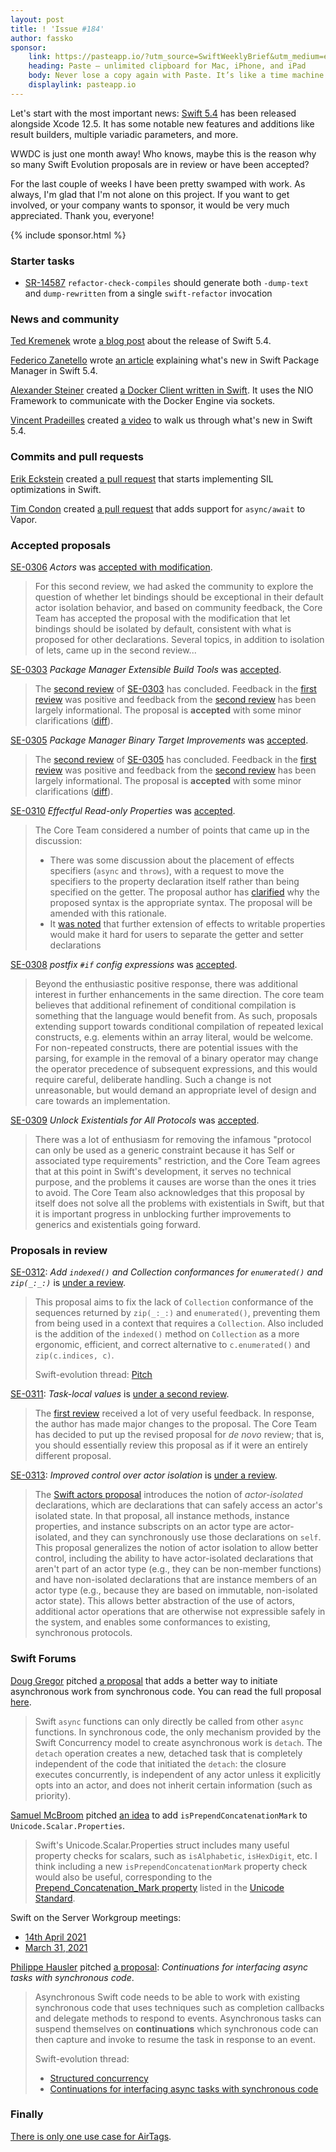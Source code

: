 ```yaml
---
layout: post
title: ! 'Issue #184'
author: fassko
sponsor:
    link: https://pasteapp.io/?utm_source=SwiftWeeklyBrief&utm_medium=email_web&utm_campaign=sponsor-2021
    heading: Paste – unlimited clipboard for Mac, iPhone, and iPad
    body: Never lose a copy again with Paste. It’s like a time machine for your clipboard that stores every link, image, file, or piece of code you copy and lets you access it within seconds. Try Paste for free and start working faster, better, and smarter.
    displaylink: pasteapp.io
---
```


Let's start with the most important news: [Swift 5.4](https://swift.org/blog/swift-5-4-released/) has been released alongside Xcode 12.5. It has some notable new features and additions like result builders, multiple variadic parameters, and more.

WWDC is just one month away! Who knows, maybe this is the reason why so many Swift Evolution proposals are in review or have been accepted?

For the last couple of weeks I have been pretty swamped with work. As always, I'm glad that I'm not alone on this project. If you want to get involved, or your company wants to sponsor, it would be very much appreciated. Thank you, everyone!

<!--excerpt-->

{% include sponsor.html %}

### Starter tasks

- [SR-14587](https://bugs.swift.org/browse/SR-14587) `refactor-check-compiles` should generate both `-dump-text` and `dump-rewritten` from a single `swift-refactor` invocation

### News and community

[Ted Kremenek](https://twitter.com/tkremenek) wrote [a blog post](https://swift.org/blog/swift-5-4-released/) about the release of Swift 5.4.

[Federico Zanetello](https://twitter.com/zntfdr) wrote [an article](https://www.fivestars.blog/articles/spm-5-4/) explaining what's new in Swift Package Manager in Swift 5.4.

[Alexander Steiner](https://twitter.com/alexsteinerde) created [a Docker Client written in Swift](https://github.com/alexsteinerde/docker-client-swift). It uses the NIO Framework to communicate with the Docker Engine via sockets.

[Vincent Pradeilles](https://twitter.com/v_pradeilles) created [a video](https://www.youtube.com/watch?v=6F3SJ4a08sc) to walk us through what's new in Swift 5.4.

### Commits and pull requests

[Erik Eckstein](https://github.com/eeckstein/) created [a pull request](https://github.com/apple/swift/pull/37058) that starts implementing SIL optimizations in Swift.

[Tim Condon](https://twitter.com/0xTim) created [a pull request](https://github.com/vapor/vapor/pull/2613) that adds support for `async/await` to Vapor.

### Accepted proposals

[SE-0306](https://github.com/apple/swift-evolution/blob/main/proposals/0306-actors.md) *Actors* was [accepted with modification](https://forums.swift.org/t/accepted-with-modification-se-0306-actors/47662).

> For this second review, we had asked the community to explore the question of whether let bindings should be exceptional in their default actor isolation behavior, and based on community feedback, the Core Team has accepted the proposal with the modification that let bindings should be isolated by default, consistent with what is proposed for other declarations. Several topics, in addition to isolation of lets, came up in the second review...

[SE-0303](https://github.com/apple/swift-evolution/blob/main/proposals/0303-swiftpm-extensible-build-tools.md) *Package Manager Extensible Build Tools* was [accepted](https://forums.swift.org/t/accepted-se-0303-package-manager-extensible-build-tools/47741).

> The [second review](https://forums.swift.org/t/se-0303-2nd-review-package-manager-extensible-build-tools/) of [SE-0303](https://github.com/apple/swift-evolution/blob/main/proposals/0303-swiftpm-extensible-build-tools.md) has concluded. Feedback in the [first review](https://forums.swift.org/t/se-0303-package-manager-extensible-build-tools/) was positive and feedback from the [second review](https://forums.swift.org/t/se-0303-2nd-review-package-manager-extensible-build-tools/) has been largely informational. The proposal is **accepted** with some minor clarifications ([diff](https://github.com/apple/swift-evolution/commit/c107cd34e880bed2e8b0915fdd239272d3b49eb8)).

[SE-0305](https://github.com/apple/swift-evolution/blob/main/proposals/0305-swiftpm-binary-target-improvements.md) *Package Manager Binary Target Improvements* was [accepted](https://forums.swift.org/t/accepted-se-0305-package-manager-binary-target-improvements/47742).

> The [second review](https://forums.swift.org/t/se-0305-2nd-review-package-manager-binary-target-improvements/) of [SE-0305](https://github.com/apple/swift-evolution/blob/main/proposals/0305-swiftpm-binary-target-improvements.md) has concluded. Feedback in the [first review](https://forums.swift.org/t/se-0305-package-manager-binary-target-improvements/) was positive and feedback from the [second review](https://forums.swift.org/t/se-0305-2nd-review-package-manager-binary-target-improvements/) has been largely informational. The proposal is **accepted** with some minor clarifications ([diff](https://github.com/apple/swift-evolution/commit/884df3ad6020f0724e06184534b21dd76bd6f4bf)).

[SE-0310](https://github.com/apple/swift-evolution/blob/main/proposals/0310-effectful-readonly-properties.md) *Effectful Read-only Properties* was [accepted](https://forums.swift.org/t/accepted-se-0310-effectful-read-only-properties/47739).

> The Core Team considered a number of points that came up in the discussion:
>
> * There was some discussion about the placement of effects specifiers (`async` and `throws`), with a request to move the specifiers to the property declaration itself rather than being specified on the getter. The proposal author has [clarified](https://forums.swift.org/t/se-0310-effectful-read-only-properties/47401/38) why the proposed syntax is the appropriate syntax. The proposal will be amended with this rationale.
> * It [was noted](https://forums.swift.org/t/se-0310-effectful-read-only-properties/47401/49) that further extension of effects to writable properties would make it hard for users to separate the getter and setter declarations

[SE-0308](https://github.com/apple/swift-evolution/blob/main/proposals/0308-postfix-if-config-expressions.md) *postfix `#if` config expressions* was [accepted](https://forums.swift.org/t/accepted-se-0308-postfix-if-config-expressions/47780).

> Beyond the enthusiastic positive response, there was additional interest in further enhancements in the same direction. The core team believes that additional refinement of conditional compilation is something that the language would benefit from. As such, proposals extending support towards conditional compilation of repeated lexical constructs, e.g. elements within an array literal, would be welcome. For non-repeated constructs, there are potential issues with the parsing, for example in the removal of a binary operator may change the operator precedence of subsequent expressions, and this would require careful, deliberate handling. Such a change is not unreasonable, but would demand an appropriate level of design and care towards an implementation.

[SE-0309](https://github.com/apple/swift-evolution/blob/main/proposals/0309-unlock-existential-types-for-all-protocols.md) *Unlock Existentials for All Protocols* was [accepted](https://forums.swift.org/t/accepted-se-0309-unlock-existentials-for-all-protocols/47902).

> There was a lot of enthusiasm for removing the infamous "protocol can only be used as a generic constraint because it has Self or associated type requirements" restriction, and the Core Team agrees that at this point in Swift's development, it serves no technical purpose, and the problems it causes are worse than the ones it tries to avoid. The Core Team also acknowledges that this proposal by itself does not solve all the problems with existentials in Swift, but that it is important progress in unblocking further improvements to generics and existentials going forward.

### Proposals in review

[SE-0312](https://github.com/apple/swift-evolution/blob/main/proposals/0312-indexed-and-enumerated-zip-collections.md): *Add `indexed()` and Collection conformances for `enumerated()` and `zip(_:_:)`* is [under a review](https://forums.swift.org/t/se-0312-add-indexed-and-collection-conformances-for-enumerated-and-zip/47740).

> This proposal aims to fix the lack of `Collection` conformance of the sequences returned by `zip(_:_:)` and `enumerated()`, preventing them from being used in a context that requires a `Collection`. Also included is the addition of the `indexed()` method on `Collection` as a more ergonomic, efficient, and correct alternative to `c.enumerated()` and `zip(c.indices, c)`.
>
> Swift-evolution thread: [Pitch](https://forums.swift.org/t/pitch-add-indexed-and-collection-conformances-for-enumerated-and-zip/47288)

[SE-0311](https://github.com/apple/swift-evolution/blob/main/proposals/0311-task-locals.md): *Task-local values* is [under a second review](https://forums.swift.org/t/se-0311-2nd-review-task-local-values/47738).

> The [first review](https://forums.swift.org/t/se-0311-task-local-values/47478) received a lot of very useful feedback.  In response, the author has made major changes to the proposal.  The Core Team has decided to put up the revised proposal for _de novo_ review; that is, you should essentially review this proposal as if it were an entirely different proposal.

[SE-0313](https://github.com/apple/swift-evolution/blob/main/proposals/0313-actor-isolation-control.md): *Improved control over actor isolation* is [under a review](https://forums.swift.org/t/se-0313-improved-control-over-actor-isolation/47813).

> The [Swift actors proposal](https://github.com/apple/swift-evolution/blob/main/proposals/0306-actors.md) introduces the notion of _actor-isolated_ declarations, which are declarations that can safely access an actor's isolated state. In that proposal, all instance methods, instance properties, and instance subscripts on an actor type are actor-isolated, and they can synchronously use those declarations on `self`. This proposal generalizes the notion of actor isolation to allow better control, including the ability to have actor-isolated declarations that aren't part of an actor type (e.g., they can be non-member functions) and have non-isolated declarations that are instance members of an actor type (e.g., because they are based on immutable, non-isolated actor state). This allows better abstraction of the use of actors, additional actor operations that are otherwise not expressible safely in the system, and enables some conformances to existing, synchronous protocols.

### Swift Forums

[Doug Gregor](https://twitter.com/dgregor79) pitched [a proposal](https://forums.swift.org/t/initiating-asynchronous-work-from-synchronous-code/47714) that adds a better way to initiate asynchronous work from synchronous code. You can read the full proposal [here](https://gist.github.com/DougGregor/2dd62cb9130db678f3fc8cd44b5535bc).

> Swift `async` functions can only directly be called from other `async` functions. In synchronous code, the only mechanism provided by the Swift Concurrency model to create asynchronous work is `detach`. The `detach` operation creates a new, detached task that is completely independent of the code that initiated the `detach`: the closure executes concurrently, is independent of any actor unless it explicitly opts into an actor, and does not inherit certain information (such as priority).

[Samuel McBroom](https://github.com/Sammcb) pitched [an idea](https://forums.swift.org/t/add-isprependconcatenationmark-to-unicode-scalar-properties/47682) to add `isPrependConcatenationMark` to `Unicode.Scalar.Properties`.

> Swift's Unicode.Scalar.Properties struct includes many useful property checks for scalars, such as `isAlphabetic`, `isHexDigit`, etc. I think including a new `isPrependConcatenationMark` property check would also be useful, corresponding to the [Prepend_Concatenation_Mark property](https://unicode.org/reports/tr44/#Prepended_Concatenation_Mark) listed in the [Unicode Standard](http://unicode.org/reports/tr44/#Property_Index).

Swift on the Server Workgroup meetings:

* [14th April 2021](https://forums.swift.org/t/april-14th-2021/47756)
* [March 31, 2021](https://forums.swift.org/t/march-31-2021/47770)

[Philippe Hausler](https://github.com/phausler) pitched [a proposal](https://forums.swift.org/t/pitch-asyncstream-and-asyncthrowingstream/47820): *Continuations for interfacing async tasks with synchronous code*.

> Asynchronous Swift code needs to be able to work with existing synchronous
code that uses techniques such as completion callbacks and delegate methods to
respond to events. Asynchronous tasks can suspend themselves on
**continuations** which synchronous code can then capture and invoke to
resume the task in response to an event.
> 
> Swift-evolution thread:
> 
> * [Structured concurrency](https://forums.swift.org/t/concurrency-structured-concurrency/41622)
> * [Continuations for interfacing async tasks with synchronous code](https://forums.swift.org/t/concurrency-continuations-for-interfacing-async-tasks-with-synchronous-code/43619)

### Finally

[There is only one use case for AirTags](https://twitter.com/AndrewCrow/status/1388258928794898434).
